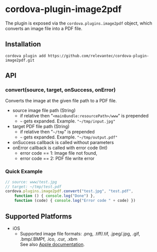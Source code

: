 <!--
# license: Licensed to the Apache Software Foundation (ASF) under one
#         or more contributor license agreements.  See the NOTICE file
#         distributed with this work for additional information
#         regarding copyright ownership.  The ASF licenses this file
#         to you under the Apache License, Version 2.0 (the
#         "License"); you may not use this file except in compliance
#         with the License.  You may obtain a copy of the License at
#
#           http://www.apache.org/licenses/LICENSE-2.0
#
#         Unless required by applicable law or agreed to in writing,
#         software distributed under the License is distributed on an
#         "AS IS" BASIS, WITHOUT WARRANTIES OR CONDITIONS OF ANY
#         KIND, either express or implied.  See the License for the
#         specific language governing permissions and limitations
#         under the License.
-->

# cordova-plugin-image2pdf

The plugin is exposed via the `cordova.plugins.image2pdf` object, which converts an image file into a PDF file.

## Installation

    cordova plugin add https://github.com/relevantec/cordova-plugin-image2pdf.git

## API

### convert(source, target, onSuccess, onError)

Converts the image at the given file path to a PDF file.

- source image file path (String)
    - if relative then "`<mainBundle:resourcePath>/www`" is prepended
    - `~` gets expanded. Example. `"~/tmp/input.jpg"`
- target PDF file path (String)
    - if relative then "`~/tmp`" is prepended
    - `~` gets expanded. Example. `"~/tmp/output.pdf"`
- onSuccess callback is called without parameters
- onError callback is called with error code (Int)
    - error code == 1: Image file not found,
    - error code == 2: PDF file write error

### Quick Example

```javascript
// source: www/test.jpg
// target: ~/tmp/test.pdf
cordova.plugins.image2pdf.convert("test.jpg", "test.pdf",
    function () { console.log("Done") },
    function (code) { console.log("Error code " + code) })
```

## Supported Platforms

- iOS
    - Supported image file formats: .png, .tiff/.tif, .jpeg/.jpg, .gif, .bmp/.BMPf, .ico, .cur, .xbm  
See also [Apple documentation](https://developer.apple.com/library/ios/documentation/2DDrawing/Conceptual/DrawingPrintingiOS/LoadingImages/LoadingImages.html#//apple_ref/doc/uid/TP40010156-CH17-SW7).
